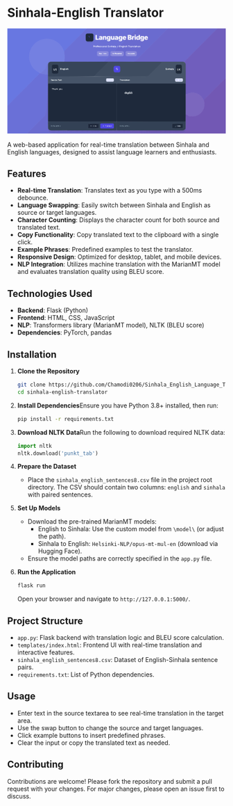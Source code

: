 # Sinhala-English Translator

![Application](https://raw.githubusercontent.com/Chamodi0206/Sinhala_English_Language_Translator/888e6206ebfa9e67142af9f4cb7346bd7b093819/static/file.svg)

A web-based application for real-time translation between Sinhala and English languages, designed to assist language learners and enthusiasts.

## Features

- **Real-time Translation**: Translates text as you type with a 500ms debounce.
- **Language Swapping**: Easily switch between Sinhala and English as source or target languages.
- **Character Counting**: Displays the character count for both source and translated text.
- **Copy Functionality**: Copy translated text to the clipboard with a single click.
- **Example Phrases**: Predefined examples to test the translator.
- **Responsive Design**: Optimized for desktop, tablet, and mobile devices.
- **NLP Integration**: Utilizes machine translation with the MarianMT model and evaluates translation quality using BLEU score.

## Technologies Used

- **Backend**: Flask (Python)
- **Frontend**: HTML, CSS, JavaScript
- **NLP**: Transformers library (MarianMT model), NLTK (BLEU score)
- **Dependencies**: PyTorch, pandas

## Installation

1. **Clone the Repository**

   ```bash
   git clone https://github.com/Chamodi0206/Sinhala_English_Language_Translator.git
   cd sinhala-english-translator
   ```

2. **Install Dependencies**Ensure you have Python 3.8+ installed, then run:

   ```bash
   pip install -r requirements.txt
   ```

3. **Download NLTK Data**Run the following to download required NLTK data:

   ```python
   import nltk
   nltk.download('punkt_tab')
   ```

4. **Prepare the Dataset**

   - Place the `sinhala_english_sentences8.csv` file in the project root directory. The CSV should contain two columns: `english` and `sinhala` with paired sentences.

5. **Set Up Models**

   - Download the pre-trained MarianMT models:
     - English to Sinhala: Use the custom model from `\model\` (or adjust the path).
     - Sinhala to English: `Helsinki-NLP/opus-mt-mul-en` (download via Hugging Face).
   - Ensure the model paths are correctly specified in the `app.py` file.

6. **Run the Application**

   ```bash
   flask run
   ```

   Open your browser and navigate to `http://127.0.0.1:5000/`.

## Project Structure

- `app.py`: Flask backend with translation logic and BLEU score calculation.
- `templates/index.html`: Frontend UI with real-time translation and interactive features.
- `sinhala_english_sentences8.csv`: Dataset of English-Sinhala sentence pairs.
- `requirements.txt`: List of Python dependencies.

## Usage

- Enter text in the source textarea to see real-time translation in the target area.
- Use the swap button to change the source and target languages.
- Click example buttons to insert predefined phrases.
- Clear the input or copy the translated text as needed.

## Contributing

Contributions are welcome! Please fork the repository and submit a pull request with your changes. For major changes, please open an issue first to discuss.

## 
